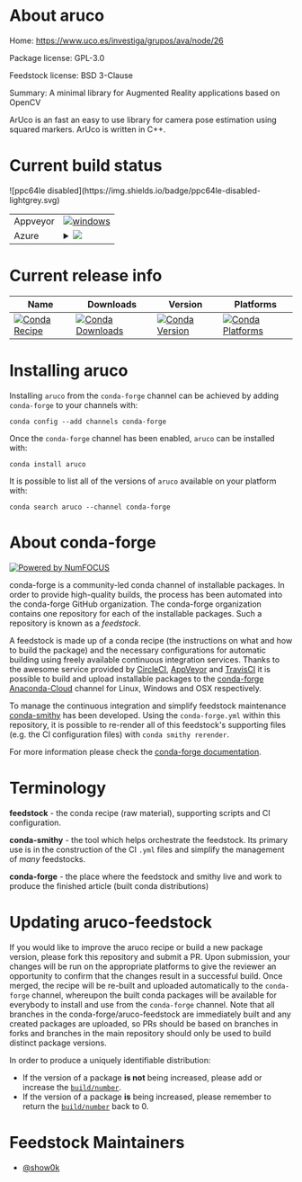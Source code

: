 About aruco
===========

Home: https://www.uco.es/investiga/grupos/ava/node/26

Package license: GPL-3.0

Feedstock license: BSD 3-Clause

Summary: A minimal library for Augmented Reality applications based on OpenCV

ArUco is an fast an easy to use library for camera pose estimation using squared markers.
ArUco is written in C++.


Current build status
====================


<table><tr>
    <td>Appveyor</td>
    <td>
      <a href="https://ci.appveyor.com/project/conda-forge/aruco-feedstock/branch/master">
        <img alt="windows" src="https://img.shields.io/appveyor/ci/conda-forge/aruco-feedstock/master.svg?label=Windows">
      </a>
    </td>
  </tr>
    
  <tr>
    <td>Azure</td>
    <td>
      <details>
        <summary>
          <a href="https://dev.azure.com/conda-forge/feedstock-builds/_build/latest?definitionId=7046&branchName=master">
            <img src="https://dev.azure.com/conda-forge/feedstock-builds/_apis/build/status/aruco-feedstock?branchName=master">
          </a>
        </summary>
        <table>
          <thead><tr><th>Variant</th><th>Status</th></tr></thead>
          <tbody><tr>
              <td>linux_opencv3.4</td>
              <td>
                <a href="https://dev.azure.com/conda-forge/feedstock-builds/_build/latest?definitionId=7046&branchName=master">
                  <img src="https://dev.azure.com/conda-forge/feedstock-builds/_apis/build/status/aruco-feedstock?branchName=master&jobName=linux&configuration=linux_opencv3.4" alt="variant">
                </a>
              </td>
            </tr><tr>
              <td>linux_opencv4.1</td>
              <td>
                <a href="https://dev.azure.com/conda-forge/feedstock-builds/_build/latest?definitionId=7046&branchName=master">
                  <img src="https://dev.azure.com/conda-forge/feedstock-builds/_apis/build/status/aruco-feedstock?branchName=master&jobName=linux&configuration=linux_opencv4.1" alt="variant">
                </a>
              </td>
            </tr><tr>
              <td>osx_opencv3.4</td>
              <td>
                <a href="https://dev.azure.com/conda-forge/feedstock-builds/_build/latest?definitionId=7046&branchName=master">
                  <img src="https://dev.azure.com/conda-forge/feedstock-builds/_apis/build/status/aruco-feedstock?branchName=master&jobName=osx&configuration=osx_opencv3.4" alt="variant">
                </a>
              </td>
            </tr><tr>
              <td>osx_opencv4.1</td>
              <td>
                <a href="https://dev.azure.com/conda-forge/feedstock-builds/_build/latest?definitionId=7046&branchName=master">
                  <img src="https://dev.azure.com/conda-forge/feedstock-builds/_apis/build/status/aruco-feedstock?branchName=master&jobName=osx&configuration=osx_opencv4.1" alt="variant">
                </a>
              </td>
            </tr><tr>
              <td>win_c_compilervs2008cxx_compilervs2008opencv3.4</td>
              <td>
                <a href="https://dev.azure.com/conda-forge/feedstock-builds/_build/latest?definitionId=7046&branchName=master">
                  <img src="https://dev.azure.com/conda-forge/feedstock-builds/_apis/build/status/aruco-feedstock?branchName=master&jobName=win&configuration=win_c_compilervs2008cxx_compilervs2008opencv3.4" alt="variant">
                </a>
              </td>
            </tr><tr>
              <td>win_c_compilervs2008cxx_compilervs2008opencv4.1</td>
              <td>
                <a href="https://dev.azure.com/conda-forge/feedstock-builds/_build/latest?definitionId=7046&branchName=master">
                  <img src="https://dev.azure.com/conda-forge/feedstock-builds/_apis/build/status/aruco-feedstock?branchName=master&jobName=win&configuration=win_c_compilervs2008cxx_compilervs2008opencv4.1" alt="variant">
                </a>
              </td>
            </tr><tr>
              <td>win_c_compilervs2015cxx_compilervs2015opencv3.4</td>
              <td>
                <a href="https://dev.azure.com/conda-forge/feedstock-builds/_build/latest?definitionId=7046&branchName=master">
                  <img src="https://dev.azure.com/conda-forge/feedstock-builds/_apis/build/status/aruco-feedstock?branchName=master&jobName=win&configuration=win_c_compilervs2015cxx_compilervs2015opencv3.4" alt="variant">
                </a>
              </td>
            </tr><tr>
              <td>win_c_compilervs2015cxx_compilervs2015opencv4.1</td>
              <td>
                <a href="https://dev.azure.com/conda-forge/feedstock-builds/_build/latest?definitionId=7046&branchName=master">
                  <img src="https://dev.azure.com/conda-forge/feedstock-builds/_apis/build/status/aruco-feedstock?branchName=master&jobName=win&configuration=win_c_compilervs2015cxx_compilervs2015opencv4.1" alt="variant">
                </a>
              </td>
            </tr>
          </tbody>
        </table>
      </details>
    </td>
  </tr>
![ppc64le disabled](https://img.shields.io/badge/ppc64le-disabled-lightgrey.svg)
</table>

Current release info
====================

| Name | Downloads | Version | Platforms |
| --- | --- | --- | --- |
| [![Conda Recipe](https://img.shields.io/badge/recipe-aruco-green.svg)](https://anaconda.org/conda-forge/aruco) | [![Conda Downloads](https://img.shields.io/conda/dn/conda-forge/aruco.svg)](https://anaconda.org/conda-forge/aruco) | [![Conda Version](https://img.shields.io/conda/vn/conda-forge/aruco.svg)](https://anaconda.org/conda-forge/aruco) | [![Conda Platforms](https://img.shields.io/conda/pn/conda-forge/aruco.svg)](https://anaconda.org/conda-forge/aruco) |

Installing aruco
================

Installing `aruco` from the `conda-forge` channel can be achieved by adding `conda-forge` to your channels with:

```
conda config --add channels conda-forge
```

Once the `conda-forge` channel has been enabled, `aruco` can be installed with:

```
conda install aruco
```

It is possible to list all of the versions of `aruco` available on your platform with:

```
conda search aruco --channel conda-forge
```


About conda-forge
=================

[![Powered by NumFOCUS](https://img.shields.io/badge/powered%20by-NumFOCUS-orange.svg?style=flat&colorA=E1523D&colorB=007D8A)](http://numfocus.org)

conda-forge is a community-led conda channel of installable packages.
In order to provide high-quality builds, the process has been automated into the
conda-forge GitHub organization. The conda-forge organization contains one repository
for each of the installable packages. Such a repository is known as a *feedstock*.

A feedstock is made up of a conda recipe (the instructions on what and how to build
the package) and the necessary configurations for automatic building using freely
available continuous integration services. Thanks to the awesome service provided by
[CircleCI](https://circleci.com/), [AppVeyor](https://www.appveyor.com/)
and [TravisCI](https://travis-ci.org/) it is possible to build and upload installable
packages to the [conda-forge](https://anaconda.org/conda-forge)
[Anaconda-Cloud](https://anaconda.org/) channel for Linux, Windows and OSX respectively.

To manage the continuous integration and simplify feedstock maintenance
[conda-smithy](https://github.com/conda-forge/conda-smithy) has been developed.
Using the ``conda-forge.yml`` within this repository, it is possible to re-render all of
this feedstock's supporting files (e.g. the CI configuration files) with ``conda smithy rerender``.

For more information please check the [conda-forge documentation](https://conda-forge.org/docs/).

Terminology
===========

**feedstock** - the conda recipe (raw material), supporting scripts and CI configuration.

**conda-smithy** - the tool which helps orchestrate the feedstock.
                   Its primary use is in the construction of the CI ``.yml`` files
                   and simplify the management of *many* feedstocks.

**conda-forge** - the place where the feedstock and smithy live and work to
                  produce the finished article (built conda distributions)


Updating aruco-feedstock
========================

If you would like to improve the aruco recipe or build a new
package version, please fork this repository and submit a PR. Upon submission,
your changes will be run on the appropriate platforms to give the reviewer an
opportunity to confirm that the changes result in a successful build. Once
merged, the recipe will be re-built and uploaded automatically to the
`conda-forge` channel, whereupon the built conda packages will be available for
everybody to install and use from the `conda-forge` channel.
Note that all branches in the conda-forge/aruco-feedstock are
immediately built and any created packages are uploaded, so PRs should be based
on branches in forks and branches in the main repository should only be used to
build distinct package versions.

In order to produce a uniquely identifiable distribution:
 * If the version of a package **is not** being increased, please add or increase
   the [``build/number``](https://conda.io/docs/user-guide/tasks/build-packages/define-metadata.html#build-number-and-string).
 * If the version of a package **is** being increased, please remember to return
   the [``build/number``](https://conda.io/docs/user-guide/tasks/build-packages/define-metadata.html#build-number-and-string)
   back to 0.

Feedstock Maintainers
=====================

* [@show0k](https://github.com/show0k/)

